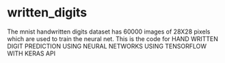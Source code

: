 # written_digits
The mnist handwritten digits dataset has 60000 images of 28X28 pixels which are used to train the neural net.
This is the code for
    HAND WRITTEN DIGIT PREDICTION USING NEURAL NETWORKS USING TENSORFLOW WITH KERAS API
